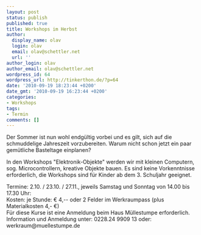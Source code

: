 ```yaml
---
layout: post
status: publish
published: true
title: Workshops im Herbst
author:
  display_name: olav
  login: olav
  email: olav@schettler.net
  url: ''
author_login: olav
author_email: olav@schettler.net
wordpress_id: 64
wordpress_url: http://tinkerthon.de/?p=64
date: '2010-09-19 18:23:44 +0200'
date_gmt: '2010-09-19 16:23:44 +0200'
categories:
- Workshops
tags:
- Termin
comments: []
---
```

<p>Der Sommer ist nun wohl endg&uuml;ltig vorbei und es gilt, sich auf die schmuddelige Jahreszeit vorzubereiten. Warum nicht schon jetzt ein paar gem&uuml;tliche Basteltage einplanen?</p>
<p>In den Workshops "Elektronik-Objekte" werden wir mit kleinen Computern, sog. Microcontrollern, kreative Objekte bauen.&nbsp;Es sind keine Vorkenntnisse erforderlich, die Workshops sind f&uuml;r Kinder ab dem 3. Schuljahr geeignet.</p>
<p>Termine: 2.10. &#47; 23.10. &#47; 27.11., jeweils Samstag und Sonntag von 14.00 bis 17.30 Uhr:<br />
Kosten: je Stunde: &euro; 4,-- oder 2 Felder im Werkraumpass (plus Materialkosten 4,- &euro;)<br />
F&uuml;r diese Kurse ist eine Anmeldung beim Haus M&uuml;llestumpe erforderlich.<br />
Information und Anmeldung unter: 0228.24 9909 13 oder: werkraum@muellestumpe.de</p>
